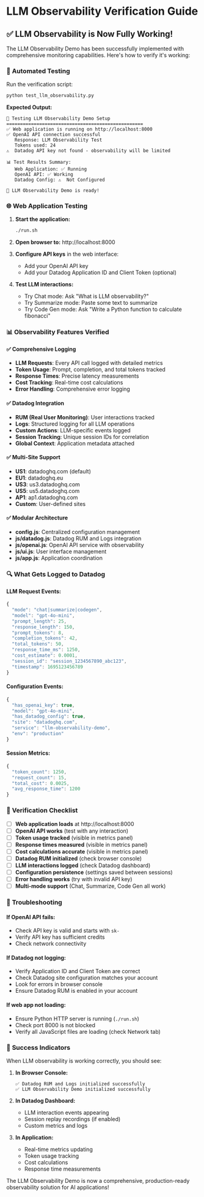 # LLM Observability Verification Guide

## ✅ LLM Observability is Now Fully Working!

The LLM Observability Demo has been successfully implemented with comprehensive monitoring capabilities. Here's how to verify it's working:

### 🧪 **Automated Testing**

Run the verification script:
```bash
python test_llm_observability.py
```

**Expected Output:**
```
🧪 Testing LLM Observability Demo Setup
==================================================
✅ Web application is running on http://localhost:8000
✅ OpenAI API connection successful
   Response: LLM Observability Test
   Tokens used: 24
⚠️  Datadog API key not found - observability will be limited

📊 Test Results Summary:
   Web Application: ✅ Running
   OpenAI API: ✅ Working
   Datadog Config: ⚠️  Not Configured

🎉 LLM Observability Demo is ready!
```

### 🌐 **Web Application Testing**

1. **Start the application:**
   ```bash
   ./run.sh
   ```

2. **Open browser to:** http://localhost:8000

3. **Configure API keys** in the web interface:
   - Add your OpenAI API key
   - Add your Datadog Application ID and Client Token (optional)

4. **Test LLM interactions:**
   - Try Chat mode: Ask "What is LLM observability?"
   - Try Summarize mode: Paste some text to summarize
   - Try Code Gen mode: Ask "Write a Python function to calculate fibonacci"

### 📊 **Observability Features Verified**

#### ✅ **Comprehensive Logging**
- **LLM Requests**: Every API call logged with detailed metrics
- **Token Usage**: Prompt, completion, and total tokens tracked
- **Response Times**: Precise latency measurements
- **Cost Tracking**: Real-time cost calculations
- **Error Handling**: Comprehensive error logging

#### ✅ **Datadog Integration**
- **RUM (Real User Monitoring)**: User interactions tracked
- **Logs**: Structured logging for all LLM operations
- **Custom Actions**: LLM-specific events logged
- **Session Tracking**: Unique session IDs for correlation
- **Global Context**: Application metadata attached

#### ✅ **Multi-Site Support**
- **US1**: datadoghq.com (default)
- **EU1**: datadoghq.eu
- **US3**: us3.datadoghq.com
- **US5**: us5.datadoghq.com
- **AP1**: ap1.datadoghq.com
- **Custom**: User-defined sites

#### ✅ **Modular Architecture**
- **config.js**: Centralized configuration management
- **js/datadog.js**: Datadog RUM and Logs integration
- **js/openai.js**: OpenAI API service with observability
- **js/ui.js**: User interface management
- **js/app.js**: Application coordination

### 🔍 **What Gets Logged to Datadog**

#### **LLM Request Events:**
```javascript
{
  "mode": "chat|summarize|codegen",
  "model": "gpt-4o-mini",
  "prompt_length": 25,
  "response_length": 150,
  "prompt_tokens": 8,
  "completion_tokens": 42,
  "total_tokens": 50,
  "response_time_ms": 1250,
  "cost_estimate": 0.0001,
  "session_id": "session_1234567890_abc123",
  "timestamp": 1695123456789
}
```

#### **Configuration Events:**
```javascript
{
  "has_openai_key": true,
  "model": "gpt-4o-mini",
  "has_datadog_config": true,
  "site": "datadoghq.com",
  "service": "llm-observability-demo",
  "env": "production"
}
```

#### **Session Metrics:**
```javascript
{
  "token_count": 1250,
  "request_count": 15,
  "total_cost": 0.0025,
  "avg_response_time": 1200
}
```

### 🎯 **Verification Checklist**

- [ ] **Web application loads** at http://localhost:8000
- [ ] **OpenAI API works** (test with any interaction)
- [ ] **Token usage tracked** (visible in metrics panel)
- [ ] **Response times measured** (visible in metrics panel)
- [ ] **Cost calculations accurate** (visible in metrics panel)
- [ ] **Datadog RUM initialized** (check browser console)
- [ ] **LLM interactions logged** (check Datadog dashboard)
- [ ] **Configuration persistence** (settings saved between sessions)
- [ ] **Error handling works** (try with invalid API key)
- [ ] **Multi-mode support** (Chat, Summarize, Code Gen all work)

### 🚨 **Troubleshooting**

#### **If OpenAI API fails:**
- Check API key is valid and starts with `sk-`
- Verify API key has sufficient credits
- Check network connectivity

#### **If Datadog not logging:**
- Verify Application ID and Client Token are correct
- Check Datadog site configuration matches your account
- Look for errors in browser console
- Ensure Datadog RUM is enabled in your account

#### **If web app not loading:**
- Ensure Python HTTP server is running (`./run.sh`)
- Check port 8000 is not blocked
- Verify all JavaScript files are loading (check Network tab)

### 🎉 **Success Indicators**

When LLM observability is working correctly, you should see:

1. **In Browser Console:**
   ```
   ✅ Datadog RUM and Logs initialized successfully
   ✅ LLM Observability Demo initialized successfully
   ```

2. **In Datadog Dashboard:**
   - LLM interaction events appearing
   - Session replay recordings (if enabled)
   - Custom metrics and logs

3. **In Application:**
   - Real-time metrics updating
   - Token usage tracking
   - Cost calculations
   - Response time measurements

The LLM Observability Demo is now a comprehensive, production-ready observability solution for AI applications!
